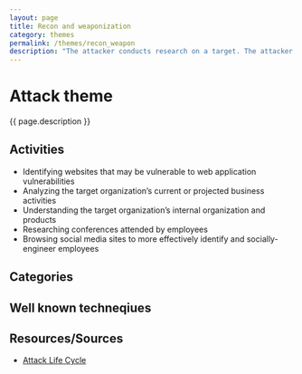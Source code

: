 ```yaml
---
layout: page
title: Recon and weaponization
category: themes
permalink: /themes/recon_weapon
description: "The attacker conducts research on a target. The attacker identifies targets (both systems and people) and determines his attack methodology. The attacker may look for Internet-facing services or individuals to exploit."
---
```


# Attack theme

{{ page.description }}

## Activities

* Identifying websites that may be vulnerable to web application vulnerabilities
* Analyzing the target organization’s current or projected business activities
* Understanding the target organization’s internal organization and products
* Researching conferences attended by employees
* Browsing social media sites to more effectively identify and socially-engineer employees


## Categories


## Well known techneqiues


## Resources/Sources

* [Attack Life Cycle](http://www.iacpcybercenter.org/resource-center/what-is-cyber-crime/cyber-attack-lifecycle/)